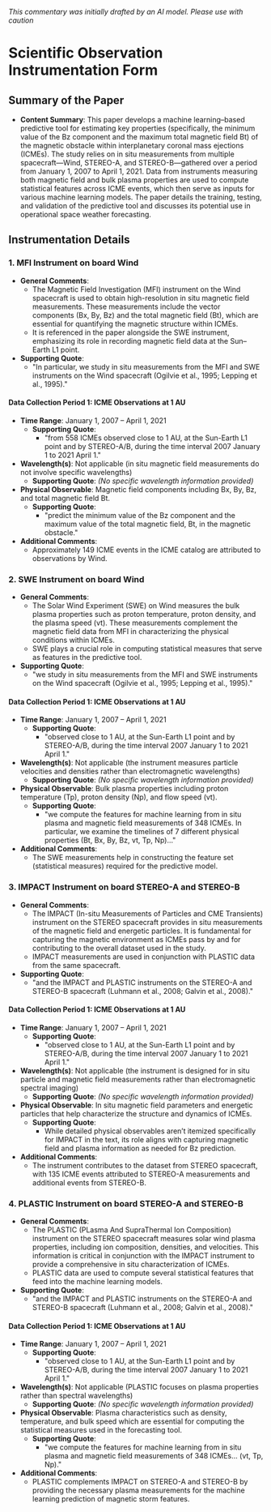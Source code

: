 _This commentary was initially drafted by an AI model. Please use with caution_

# Scientific Observation Instrumentation Form

## Summary of the Paper
- **Content Summary**: This paper develops a machine learning–based predictive tool for estimating key properties (specifically, the minimum value of the Bz component and the maximum total magnetic field Bt) of the magnetic obstacle within interplanetary coronal mass ejections (ICMEs). The study relies on in situ measurements from multiple spacecraft—Wind, STEREO-A, and STEREO-B—gathered over a period from January 1, 2007 to April 1, 2021. Data from instruments measuring both magnetic field and bulk plasma properties are used to compute statistical features across ICME events, which then serve as inputs for various machine learning models. The paper details the training, testing, and validation of the predictive tool and discusses its potential use in operational space weather forecasting.

## Instrumentation Details

### 1. MFI Instrument on board Wind
- **General Comments**:
   - The Magnetic Field Investigation (MFI) instrument on the Wind spacecraft is used to obtain high-resolution in situ magnetic field measurements. These measurements include the vector components (Bx, By, Bz) and the total magnetic field (Bt), which are essential for quantifying the magnetic structure within ICMEs.
   - It is referenced in the paper alongside the SWE instrument, emphasizing its role in recording magnetic field data at the Sun–Earth L1 point.
- **Supporting Quote**: 
   - "In particular, we study in situ measurements from the MFI and SWE instruments on the Wind spacecraft (Ogilvie et al., 1995; Lepping et al., 1995)."
   
#### Data Collection Period 1: ICME Observations at 1 AU
- **Time Range**: January 1, 2007 – April 1, 2021
   - **Supporting Quote**: 
      - "from 558 ICMEs observed close to 1 AU, at the Sun-Earth L1 point and by STEREO-A/B, during the time interval 2007 January 1 to 2021 April 1."
- **Wavelength(s)**: Not applicable (in situ magnetic field measurements do not involve specific wavelengths)
   - **Supporting Quote**: *(No specific wavelength information provided)*
- **Physical Observable**: Magnetic field components including Bx, By, Bz, and total magnetic field Bt.
   - **Supporting Quote**: 
      - "predict the minimum value of the Bz component and the maximum value of the total magnetic field, Bt, in the magnetic obstacle."
- **Additional Comments**: 
   - Approximately 149 ICME events in the ICME catalog are attributed to observations by Wind.
   
### 2. SWE Instrument on board Wind
- **General Comments**:
   - The Solar Wind Experiment (SWE) on Wind measures the bulk plasma properties such as proton temperature, proton density, and the plasma speed (vt). These measurements complement the magnetic field data from MFI in characterizing the physical conditions within ICMEs.
   - SWE plays a crucial role in computing statistical measures that serve as features in the predictive tool.
- **Supporting Quote**: 
   - "we study in situ measurements from the MFI and SWE instruments on the Wind spacecraft (Ogilvie et al., 1995; Lepping et al., 1995)."
   
#### Data Collection Period 1: ICME Observations at 1 AU
- **Time Range**: January 1, 2007 – April 1, 2021
   - **Supporting Quote**: 
      - "observed close to 1 AU, at the Sun-Earth L1 point and by STEREO-A/B, during the time interval 2007 January 1 to 2021 April 1."
- **Wavelength(s)**: Not applicable (the instrument measures particle velocities and densities rather than electromagnetic wavelengths)
   - **Supporting Quote**: *(No specific wavelength information provided)*
- **Physical Observable**: Bulk plasma properties including proton temperature (Tp), proton density (Np), and flow speed (vt).
   - **Supporting Quote**: 
      - "we compute the features for machine learning from in situ plasma and magnetic field measurements of 348 ICMEs. In particular, we examine the timelines of 7 different physical properties (Bt, Bx, By, Bz, vt, Tp, Np)..."
- **Additional Comments**: 
   - The SWE measurements help in constructing the feature set (statistical measures) required for the predictive model.

### 3. IMPACT Instrument on board STEREO-A and STEREO-B
- **General Comments**:
   - The IMPACT (In-situ Measurements of Particles and CME Transients) instrument on the STEREO spacecraft provides in situ measurements of the magnetic field and energetic particles. It is fundamental for capturing the magnetic environment as ICMEs pass by and for contributing to the overall dataset used in the study.
   - IMPACT measurements are used in conjunction with PLASTIC data from the same spacecraft.
- **Supporting Quote**: 
   - "and the IMPACT and PLASTIC instruments on the STEREO-A and STEREO-B spacecraft (Luhmann et al., 2008; Galvin et al., 2008)."
   
#### Data Collection Period 1: ICME Observations at 1 AU
- **Time Range**: January 1, 2007 – April 1, 2021
   - **Supporting Quote**: 
      - "observed close to 1 AU, at the Sun-Earth L1 point and by STEREO-A/B, during the time interval 2007 January 1 to 2021 April 1."
- **Wavelength(s)**: Not applicable (the instrument is designed for in situ particle and magnetic field measurements rather than electromagnetic spectral imaging)
   - **Supporting Quote**: *(No specific wavelength information provided)*
- **Physical Observable**: In situ magnetic field parameters and energetic particles that help characterize the structure and dynamics of ICMEs.
   - **Supporting Quote**: 
      - While detailed physical observables aren’t itemized specifically for IMPACT in the text, its role aligns with capturing magnetic field and plasma information as needed for Bz prediction.
- **Additional Comments**:
   - The instrument contributes to the dataset from STEREO spacecraft, with 135 ICME events attributed to STEREO-A measurements and additional events from STEREO-B.

### 4. PLASTIC Instrument on board STEREO-A and STEREO-B
- **General Comments**:
   - The PLASTIC (PLasma And SupraThermal Ion Composition) instrument on the STEREO spacecraft measures solar wind plasma properties, including ion composition, densities, and velocities. This information is critical in conjunction with the IMPACT instrument to provide a comprehensive in situ characterization of ICMEs.
   - PLASTIC data are used to compute several statistical features that feed into the machine learning models.
- **Supporting Quote**: 
   - "and the IMPACT and PLASTIC instruments on the STEREO-A and STEREO-B spacecraft (Luhmann et al., 2008; Galvin et al., 2008)."
   
#### Data Collection Period 1: ICME Observations at 1 AU
- **Time Range**: January 1, 2007 – April 1, 2021
   - **Supporting Quote**: 
      - "observed close to 1 AU, at the Sun-Earth L1 point and by STEREO-A/B, during the time interval 2007 January 1 to 2021 April 1."
- **Wavelength(s)**: Not applicable (PLASTIC focuses on plasma properties rather than spectral wavelengths)
   - **Supporting Quote**: *(No specific wavelength information provided)*
- **Physical Observable**: Plasma characteristics such as density, temperature, and bulk speed which are essential for computing the statistical measures used in the forecasting tool.
   - **Supporting Quote**: 
      - "we compute the features for machine learning from in situ plasma and magnetic field measurements of 348 ICMEs... (vt, Tp, Np)."
- **Additional Comments**:
   - PLASTIC complements IMPACT on STEREO-A and STEREO-B by providing the necessary plasma measurements for the machine learning prediction of magnetic storm features.
